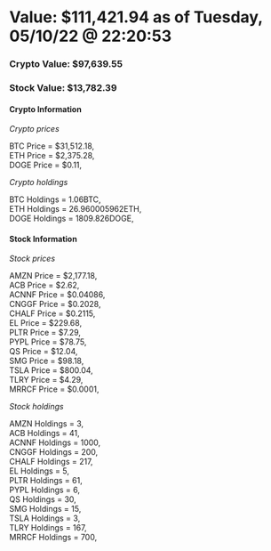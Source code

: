 # Value: $111,421.94 as of Tuesday, 05/10/22 @ 22:20:53 

### Crypto Value: $97,639.55

### Stock Value: $13,782.39

#### Crypto Information 
*Crypto prices* 

BTC Price = $31,512.18,  
ETH Price = $2,375.28,  
DOGE Price = $0.11,  


*Crypto holdings* 

BTC Holdings = 1.06BTC,  
ETH Holdings = 26.960005962ETH,  
DOGE Holdings = 1809.826DOGE,  


#### Stock Information 

*Stock prices* 

AMZN Price = $2,177.18,  
ACB Price = $2.62,  
ACNNF Price = $0.04086,  
CNGGF Price = $0.2028,  
CHALF Price = $0.2115,  
EL Price = $229.68,  
PLTR Price = $7.29,  
PYPL Price = $78.75,  
QS Price = $12.04,  
SMG Price = $98.18,  
TSLA Price = $800.04,  
TLRY Price = $4.29,  
MRRCF Price = $0.0001,  


*Stock holdings* 

AMZN Holdings = 3,  
ACB Holdings = 41,  
ACNNF Holdings = 1000,  
CNGGF Holdings = 200,  
CHALF Holdings = 217,  
EL Holdings = 5,  
PLTR Holdings = 61,  
PYPL Holdings = 6,  
QS Holdings = 30,  
SMG Holdings = 15,  
TSLA Holdings = 3,  
TLRY Holdings = 167,  
MRRCF Holdings = 700,  


